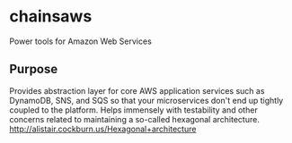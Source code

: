 # chainsaws
Power tools for Amazon Web Services

## Purpose

Provides abstraction layer for core AWS application services such as DynamoDB, SNS, and SQS so that your microservices
don't end up tightly coupled to the platform. Helps immensely with testability and other concerns related to maintaining
a so-called hexagonal architecture. <http://alistair.cockburn.us/Hexagonal+architecture>
